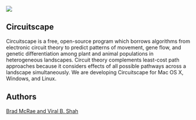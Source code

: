<a href="http://www.circuitscape.org/Circuitscape/Welcome_files/sa_sb2.jpg"><img src="http://www.circuitscape.org/Circuitscape/Welcome_files/sa_sb2.jpg"/></a>

## Circuitscape

Circuitscape is a free, open-source program which borrows algorithms
from electronic circuit theory to predict patterns of movement, gene
flow, and genetic differentiation among plant and animal populations
in heterogeneous landscapes. Circuit theory complements least-cost
path approaches because it considers effects of all possible pathways
across a landscape simultaneously. We are developing Circuitscape for
Mac OS X, Windows, and Linux.

## Authors

[Brad McRae and Viral B. Shah](http://www.circuitscape.org/Circuitscape/About_the_Authors.html)
